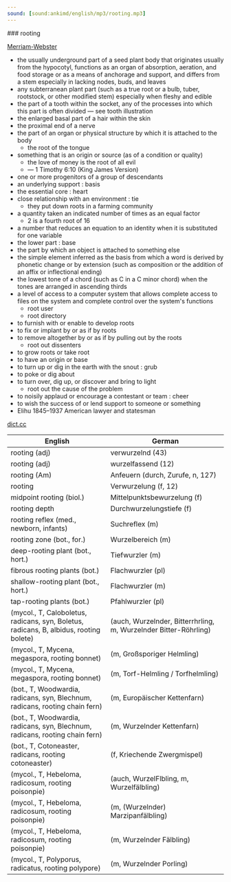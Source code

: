 ```yaml
---
sound: [sound:ankimd/english/mp3/rooting.mp3]
---
```


\### rooting

[Merriam-Webster](https://www.merriam-webster.com/dictionary/rooting)

- the usually underground part of a seed plant body that originates usually from the hypocotyl, functions as an organ of absorption, aeration, and food storage or as a means of anchorage and support, and differs from a stem especially in lacking nodes, buds, and leaves
- any subterranean plant part (such as a true root or a bulb, tuber, rootstock, or other modified stem) especially when fleshy and edible
- the part of a tooth within the socket, any of the processes into which this part is often divided — see tooth illustration
- the enlarged basal part of a hair within the skin
- the proximal end of a nerve
- the part of an organ or physical structure by which it is attached to the body
    - the root of the tongue
- something that is an origin or source (as of a condition or quality)
    - the love of money is the root of all evil
    - — 1 Timothy 6:10 (King James Version)
- one or more progenitors of a group of descendants
- an underlying support : basis
- the essential core : heart
- close relationship with an environment : tie
    - they put down roots in a farming community
- a quantity taken an indicated number of times as an equal factor
    - 2 is a fourth root of 16
- a number that reduces an equation to an identity when it is substituted for one variable
- the lower part : base
- the part by which an object is attached to something else
- the simple element inferred as the basis from which a word is derived by phonetic change or by extension (such as composition or the addition of an affix or inflectional ending)
- the lowest tone of a chord (such as C in a C minor chord) when the tones are arranged in ascending thirds
- a level of access to a computer system that allows complete access to files on the system and complete control over the system's functions
    - root user
    - root directory
- to furnish with or enable to develop roots
- to fix or implant by or as if by roots
- to remove altogether by or as if by pulling out by the roots
    - root out dissenters
- to grow roots or take root
- to have an origin or base
- to turn up or dig in the earth with the snout : grub
- to poke or dig about
- to turn over, dig up, or discover and bring to light
    - root out the cause of the problem
- to noisily applaud or encourage a contestant or team : cheer
- to wish the success of or lend support to someone or something
- Elihu 1845–1937 American lawyer and statesman

[dict.cc](https://www.dict.cc/rooting)

| English        | German       |
| -------------- | ------------ |
| rooting (adj) | verwurzelnd (43) |
| rooting (adj) | wurzelfassend (12) |
| rooting (Am) | Anfeuern (durch, Zurufe, n, 127) |
| rooting | Verwurzelung (f, 12) |
| midpoint rooting (biol.) | Mittelpunktsbewurzelung (f) |
| rooting depth | Durchwurzelungstiefe (f) |
| rooting reflex (med., newborn, infants) | Suchreflex (m) |
| rooting zone (bot., for.) | Wurzelbereich (m) |
| deep-rooting plant (bot., hort.) | Tiefwurzler (m) |
| fibrous rooting plants (bot.) | Flachwurzler (pl) |
| shallow-rooting plant (bot., hort.) | Flachwurzler (m) |
| tap-rooting plants (bot.) | Pfahlwurzler (pl) |
|  (mycol., T, Caloboletus, radicans, syn, Boletus, radicans, B, albidus, rooting bolete) |  (auch, Wurzelnder, Bitterrhrling, m, Wurzelnder Bitter-Röhrling) |
|  (mycol., T, Mycena, megaspora, rooting bonnet) |  (m, Großsporiger Helmling) |
|  (mycol., T, Mycena, megaspora, rooting bonnet) |  (m, Torf-Helmling / Torfhelmling) |
|  (bot., T, Woodwardia, radicans, syn, Blechnum, radicans, rooting chain fern) |  (m, Europäischer Kettenfarn) |
|  (bot., T, Woodwardia, radicans, syn, Blechnum, radicans, rooting chain fern) |  (m, Wurzelnder Kettenfarn) |
|  (bot., T, Cotoneaster, radicans, rooting cotoneaster) |  (f, Kriechende Zwergmispel) |
|  (mycol., T, Hebeloma, radicosum, rooting poisonpie) |  (auch, WurzelFlbling, m, Wurzelfälbling) |
|  (mycol., T, Hebeloma, radicosum, rooting poisonpie) |  (m, (Wurzelnder) Marzipanfälbling) |
|  (mycol., T, Hebeloma, radicosum, rooting poisonpie) |  (m, Wurzelnder Fälbling) |
|  (mycol., T, Polyporus, radicatus, rooting polypore) |  (m, Wurzelnder Porling) |
